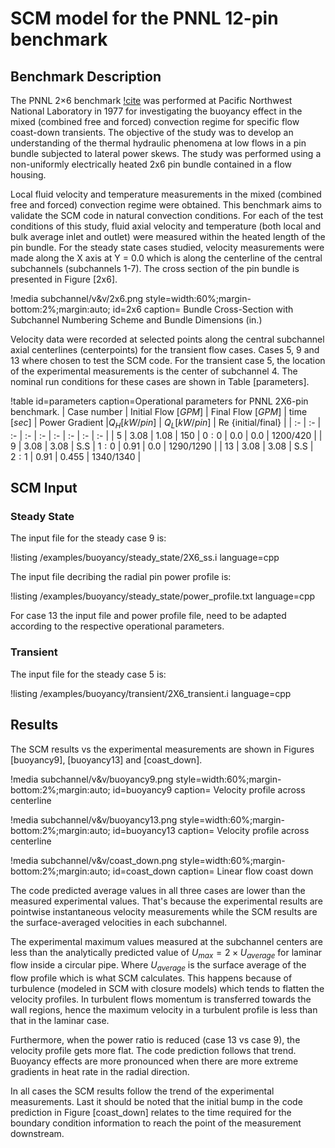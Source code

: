 # SCM model for the PNNL 12-pin benchmark

## Benchmark Description

The PNNL 2$\times$6 benchmark [!cite](BATES1980) was performed at Pacific Northwest National Laboratory in 1977 for investigating the buoyancy effect in the mixed (combined free and forced) convection regime for specific flow coast-down transients. The objective of the study was to develop an understanding of the thermal hydraulic phenomena at low flows in a pin bundle subjected to lateral power skews. The study was performed using a non-uniformly electrically heated 2x6 pin bundle contained in a flow housing.

Local fluid velocity and temperature measurements in the mixed (combined free and forced) convection regime were obtained. This benchmark aims to validate the SCM code in natural convection conditions. For each of the  test conditions of this study, fluid axial velocity and temperature (both local and bulk average inlet and outlet) were measured within the heated length of the pin bundle.  For the steady state cases studied, velocity measurements were made along the X axis at Y = 0.0 which is along the centerline of the central subchannels (subchannels 1-7). The cross section of the pin bundle is presented in Figure [2x6].

!media subchannel/v&v/2x6.png
    style=width:60%;margin-bottom:2%;margin:auto;
    id=2x6
    caption=  Bundle Cross-Section with Subchannel Numbering Scheme and Bundle Dimensions (in.)

Velocity data were recorded at selected points along the central subchannel axial centerlines (centerpoints) for the transient flow cases.  Cases 5, 9 and 13 where chosen to test the SCM code. For the transient case 5, the location of the experimental measurements is the center of subchannel 4. The nominal run conditions for these cases are shown in Table [parameters].

!table id=parameters caption=Operational parameters for PNNL 2X6-pin benchmark.
| Case number | Initial Flow $[GPM]$  | Final Flow $[GPM]$ | time $[sec]$ | Power Gradient
|$Q_H [kW/pin]$ | $Q_L [kW/pin]$ | Re {initial/final} |
| :- | :- | :- | :- | :- | :- | :- | :- | :- |
| $5$ | $3.08$ | $1.08$ | $150$ | $0:0$ | $0.0$ | $0.0$ | $1200/420$ |
| $9$ | $3.08$ | $3.08$ | S.S | $1:0$ | $0.91$ | $0.0$ | $1290/1290$ |
| $13$ | $3.08$ | $3.08$ | S.S | $2:1$ | $0.91$ | $0.455$ | $1340/1340$ |

## SCM Input

### Steady State

The input file for the steady case 9 is:

!listing /examples/buoyancy/steady_state/2X6_ss.i language=cpp

The input file decribing the radial pin power profile is:

!listing /examples/buoyancy/steady_state/power_profile.txt language=cpp

For case 13 the input file and power profile file, need to be adapted according to the respective operational parameters.

### Transient

The input file for the steady case 5 is:

!listing /examples/buoyancy/transient/2X6_transient.i language=cpp

## Results

The SCM results vs the experimental measurements are shown in Figures [buoyancy9], [buoyancy13] and [coast_down].

!media subchannel/v&v/buoyancy9.png
    style=width:60%;margin-bottom:2%;margin:auto;
    id=buoyancy9
    caption=  Velocity profile across centerline

!media subchannel/v&v/buoyancy13.png
    style=width:60%;margin-bottom:2%;margin:auto;
    id=buoyancy13
    caption=  Velocity profile across centerline

!media subchannel/v&v/coast_down.png
    style=width:60%;margin-bottom:2%;margin:auto;
    id=coast_down
    caption=  Linear flow coast down

The code predicted average values in all three cases are lower than the measured experimental values. That's because the experimental results are pointwise instantaneous velocity measurements while the SCM results are the surface-averaged velocities in each subchannel.

The experimental maximum values measured at the subchannel centers are less than the analytically predicted value of $U_{max} = 2 \times U_{average}$ for laminar flow inside a circular pipe. Where $U_{average}$ is the surface average of the flow profile which is what SCM calculates.  This happens because of turbulence (modeled in SCM with closure models) which tends to flatten the velocity profiles. In turbulent flows momentum is transferred towards the wall regions, hence the maximum velocity in a turbulent profile is less than that in the laminar case.

Furthermore, when the power ratio is reduced (case 13 vs case 9), the velocity profile gets more flat. The code prediction follows that trend. Buoyancy effects are more pronounced when there are more extreme gradients in heat rate in the radial direction.

In all cases the SCM results follow the trend of the experimental measurements. Last it should be noted that the initial bump in the code prediction in Figure [coast_down] relates to the time required for the boundary condition information to reach the point of the measurement downstream.
